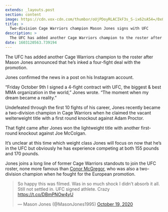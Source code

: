 ```yaml
--- 
extends: _layouts.post 
section: content 
image: https://cdn.vox-cdn.com/thumbor/oUjPDoyRLACIkF3s_S-ix62sA54=/0x0:1156x605/fit-in/1200x630/cdn.vox-cdn.com/uploads/chorus_asset/file/21970338/Screen_Shot_2020_10_18_at_2.44.47_PM.png 
title: > 
  Two-division Cage Warriors champion Mason Jones signs with UFC 
description: > 
  The UFC has added another Cage Warriors champion to the roster after Mason Jones announced that he’s inked a four-fight deal with the promotion.“Friday October 9th I signed a 4-fight contract with UFC, the biggest & best MMA organization in the world,” Jones wrote.“The moment when my dream became a reality.”Undefeated through the first 10 fights of his career, Jones recently became a two-division champion in Cage Warriors when he claimed the vacant welterweight title with a first round knockout against Adam Proctor.That fight came after Jones won the lightweight title with another first-round knockout against Joe McColgan.Jones joins a long line of former Cage Warriors standouts to join the UFC roster, none more famous than Conor McGregor, who was also a two-division champion when he fought for the European promotion. 
date: 1603120563.739194 
--- 
```

<div><p id="5RGwwy">The UFC has added another Cage Warriors champion to the roster after Mason Jones announced that he&#8217;s inked a four-fight deal with the promotion.</p>
<p id="8UpBhc">Jones confirmed the news in a post on his Instagram account.</p>
<p id="G1yx7S">&#8220;Friday October 9th I signed a 4-fight contract with UFC, the biggest &amp; best MMA organization in the world,&#8221; Jones wrote. &#8220;The moment when my dream became a reality.&#8221;</p>
<p id="rnD3DW">Undefeated through the first 10 fights of his career, Jones recently became a two-division champion in Cage Warriors when he claimed the vacant welterweight title with a first round knockout against Adam Proctor.</p>
<p id="MfYuL1">That fight came after Jones won the lightweight title with another first-round knockout against Joe McColgan.</p>
<p id="ZOh65E">It&#8217;s unclear at this time which weight class Jones will focus on now that he&#8217;s in the UFC but obviously he has experience competing at both 155 pounds and 170 pounds.</p>
<p id="urYlQu">Jones joins a long line of former Cage Warriors standouts to join the UFC roster, none more famous than <a href="https://www.mmafighting.com/fighter/1859/conor-mcgregor">Conor McGregor</a>, who was also a two-division champion when he fought for the European promotion.</p>
<blockquote class="twitter-tweet">
<p lang="en" dir="ltr">So happy this was filmed. Was in so much shock I didn&#8217;t absorb it all. Still not settled in. UFC signed athlete. Crazy <a href="https://t.co/DBmPNOw4yU">https://t.co/DBmPNOw4yU</a></p>&#8212; Mason Jones (@MasonJones1995) <a href="https://twitter.com/MasonJones1995/status/1318166549484785666?ref_src=twsrc%5Etfw">October 19, 2020</a>
</blockquote>
 
</div>